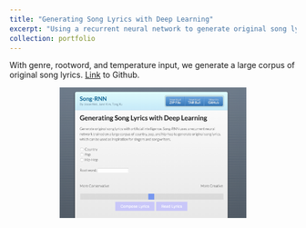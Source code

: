 ```yaml
---
title: "Generating Song Lyrics with Deep Learning"
excerpt: "Using a recurrent neural network to generate original song lyrics in the pop, country, and hip hop genres <br/><img src='/images/song.png'>"
collection: portfolio
---
```

With genre, rootword, and temperature input, we generate a large corpus of original song lyrics. 
[Link](https://github.com/jasonwei20/Song-RNN) to Github.

<div style="text-align: center;"><img src="/images/song.png" width="65%"></div>
